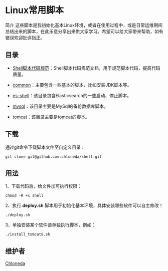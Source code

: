 # Linux常用脚本
简介
这些脚本是我初始化基本Linux环境，或者在使用过程中，或是日常运维期间总结出来的脚本，在此乐意分享出来供大家学习。希望可以给大家带来帮助，如有错误欢迎批评指正。

## 目录
- [Shell脚本代码规范](https://github.com/chloneda/shell/blob/master/markdown/Shell脚本代码规范.md)：Shell脚本代码规范文档，用于规范脚本代码，提高代码质量。

- [common](https://github.com/chloneda/shell/tree/master/common)：主要包含一些基本的脚本，比如安装JDK脚本等。

- [es-shell](https://github.com/chloneda/shell/tree/master/es-shell)：该目录包含Elasticsearch的一些启动、停止脚本。

- [mysql](https://github.com/chloneda/shell/tree/master/mysql)：该目录主要是MySql的备份数据库脚本。

- [tomcat](https://github.com/chloneda/shell/tree/master/tomcat)：该目录主要是tomcat的脚本。

## 下载

通过git命令下载脚本文件至自定义目录：
```
git clone git@github.com:chloneda/shell.git
```

## 用法

1、下载代码后，给文件加可执行权限：
```
chmod -R +x shell
```

2、执行 **deploy.sh** 脚本用于初始化基本环境，具体安装哪些软件可以自主修改！
```
./deploy.sh
```

3、单独安装某个软件请单独执行脚本，例如：
```
./install_tomcat8.sh
```

## 维护者
[Chloneda](https://github.com/chloneda/)

